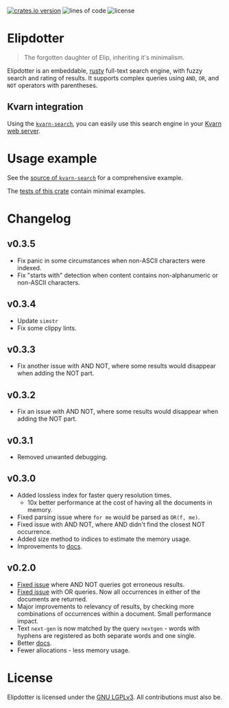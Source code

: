 [![crates.io version](https://img.shields.io/crates/v/elipdotter)](https://crates.io/crates/elipdotter)
![lines of code](https://tokei.rs/b1/github/Icelk/elipdotter?style=flat)
![license](https://img.shields.io/github/license/Icelk/elipdotter)

# Elipdotter

> The forgotten daughter of Elip, inheriting it's minimalism.

Elipdotter is an embeddable, [rusty](https://rust-lang.org) full-text search
engine, with fuzzy search and rating of results. It supports complex queries
using `AND`, `OR`, and `NOT` operators with parentheses.

## Kvarn integration

Using the [`kvarn-search`](https://github.com/Icelk/kvarn-search), you can
easily use this search engine in your [Kvarn web server](https://kvarn.org).

# Usage example

See the
[source of `kvarn-search`](https://github.com/Icelk/kvarn-search/tree/main/src/)
for a comprehensive example.

The [tests of this crate](https://github.com/Icelk/elipdotter/tree/main/tests/)
contain minimal examples.

# Changelog

## v0.3.5

-   Fix panic in some circumstances when non-ASCII characters were indexed.
-   Fix "starts with" detection when content contains non-alphanumeric or
    non-ASCII characters.

## v0.3.4

-   Update `simstr`
-   Fix some clippy lints.

## v0.3.3

-   Fix another issue with AND NOT, where some results would disappear when
    adding the NOT part.

## v0.3.2

-   Fix an issue with AND NOT, where some results would disappear when adding
    the NOT part.

## v0.3.1

-   Removed unwanted debugging.

## v0.3.0

-   Added lossless index for faster query resolution times.
    -   10x better performance at the cost of having all the documents in
        memory.
-   Fixed parsing issue where `for me` would be parsed as `OR(f, me)`.
-   Fixed issue with AND NOT, where AND didn't find the closest NOT occurrence.
-   Added size method to indices to estimate the memory usage.
-   Improvements to [docs](https://doc.icelk.dev/elipdotter/elipdotter/).

## v0.2.0

-   [Fixed issue](https://github.com/Icelk/elipdotter/commit/7ab071c) where AND
    NOT queries got erroneous results.
-   [Fixed issue](https://github.com/Icelk/elipdotter/commit/51370f7) with OR
    queries. Now all occurrences in either of the documents are returned.
-   Major improvements to relevancy of results, by checking more combinations of
    occurrences within a document. Small performance impact.
-   Text `next-gen` is now matched by the query `nextgen` - words with hyphens
    are registered as both separate words and one single.
-   Better [docs](https://doc.icelk.dev/elipdotter/elipdotter/).
-   Fewer allocations - less memory usage.

# License

Elipdotter is licensed under the [GNU LGPLv3](COPYING). All contributions must
also be.

